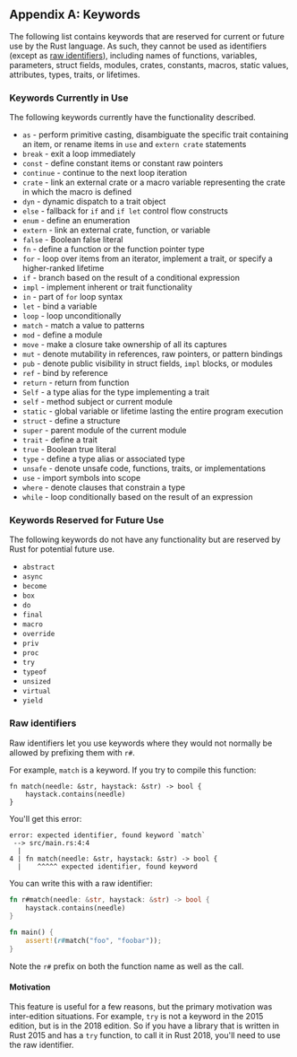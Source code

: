 ## Appendix A: Keywords

The following list contains keywords that are reserved for current or future
use by the Rust language. As such, they cannot be used as identifiers (except as
[raw identifiers][raw-identifiers]), including names of functions, variables,
parameters, struct fields, modules, crates, constants, macros, static values,
attributes, types, traits, or lifetimes.

### Keywords Currently in Use

The following keywords currently have the functionality described.

* `as` - perform primitive casting, disambiguate the specific trait containing
  an item, or rename items in `use` and `extern crate` statements
* `break` - exit a loop immediately
* `const` - define constant items or constant raw pointers
* `continue` - continue to the next loop iteration
* `crate` - link an external crate or a macro variable representing the crate in
  which the macro is defined
* `dyn` - dynamic dispatch to a trait object
* `else` - fallback for `if` and `if let` control flow constructs
* `enum` - define an enumeration
* `extern` - link an external crate, function, or variable
* `false` - Boolean false literal
* `fn` - define a function or the function pointer type
* `for` - loop over items from an iterator, implement a trait, or specify a
  higher-ranked lifetime
* `if` - branch based on the result of a conditional expression
* `impl` - implement inherent or trait functionality
* `in` - part of `for` loop syntax
* `let` - bind a variable
* `loop` - loop unconditionally
* `match` - match a value to patterns
* `mod` - define a module
* `move` - make a closure take ownership of all its captures
* `mut` - denote mutability in references, raw pointers, or pattern bindings
* `pub` - denote public visibility in struct fields, `impl` blocks, or modules
* `ref` - bind by reference
* `return` - return from function
* `Self` - a type alias for the type implementing a trait
* `self` - method subject or current module
* `static` - global variable or lifetime lasting the entire program execution
* `struct` - define a structure
* `super` - parent module of the current module
* `trait` - define a trait
* `true` - Boolean true literal
* `type` - define a type alias or associated type
* `unsafe` - denote unsafe code, functions, traits, or implementations
* `use` - import symbols into scope
* `where` - denote clauses that constrain a type
* `while` - loop conditionally based on the result of an expression

### Keywords Reserved for Future Use

The following keywords do not have any functionality but are reserved by Rust
for potential future use.

* `abstract`
* `async`
* `become`
* `box`
* `do`
* `final`
* `macro`
* `override`
* `priv`
* `proc`
* `try`
* `typeof`
* `unsized`
* `virtual`
* `yield`

### Raw identifiers
[raw-identifiers]: #raw-identifiers

Raw identifiers let you use keywords where they would not normally be allowed by
prefixing them with `r#`.

For example, `match` is a keyword. If you try to compile this function:

```rust,ignore
fn match(needle: &str, haystack: &str) -> bool {
    haystack.contains(needle)
}
```

You'll get this error:

```text
error: expected identifier, found keyword `match`
 --> src/main.rs:4:4
  |
4 | fn match(needle: &str, haystack: &str) -> bool {
  |    ^^^^^ expected identifier, found keyword
```

You can write this with a raw identifier:

```rust
fn r#match(needle: &str, haystack: &str) -> bool {
    haystack.contains(needle)
}

fn main() {
    assert!(r#match("foo", "foobar"));
}
```

Note the `r#` prefix on both the function name as well as the call.

#### Motivation

This feature is useful for a few reasons, but the primary motivation was
inter-edition situations. For example, `try` is not a keyword in the 2015
edition, but is in the 2018 edition. So if you have a library that is written
in Rust 2015 and has a `try` function, to call it in Rust 2018, you'll need
to use the raw identifier.
